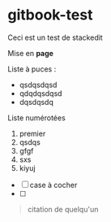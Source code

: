 # gitbook-test

Ceci est un test de stackedit

Mise en **page**

Liste à puces :

 - qsdqsdqsd
 - qdqdqsdqsd
 - dqsdqsdq

Liste numérotées

 1. premier
 2. qsdqs
 3. gfgf
 4. sxs
 5. kiyuj
 - [ ] case à cocher
 - [ ] 

> citation de quelqu'un


<!--stackedit_data:
eyJoaXN0b3J5IjpbLTY0ODE5NTA2OF19
-->
